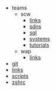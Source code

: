 <!-- worten/_sidebar.md -->

- teams
  - scw
    - [links](/worten/teams/scw/links "worten | teams | scw | links")
    - [sdns](/worten/teams/scw/sdns "worten | teams | scw | sdns")
    - [sql](/worten/teams/scw/sql "worten | teams | scw | sql")
    - [systems](/worten/teams/scw/systems "worten | teams | scw | systems")
    - [tutorials](/worten/teams/scw/tutorials "worten | teams | scw | tutorials")
  - wap
    - [links](/worten/teams/wap/links "worten | teams | wap | links")
- [git](/worten/git "worten | git")
- [links](/worten/links "worten | links")
- [scripts](/worten/scripts "worten | scripts")
- [zshrc](/worten/zshrc "worten | zshrc")